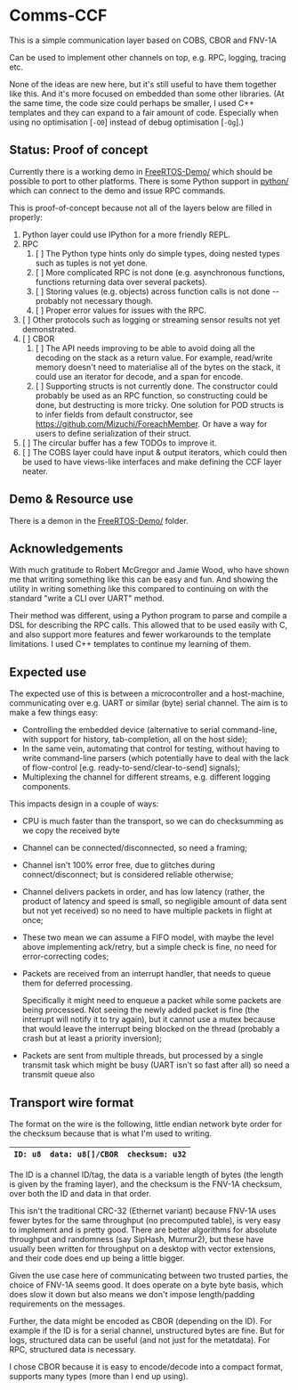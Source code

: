 # Comms-CCF

This is a simple communication layer based on COBS, CBOR and FNV-1A

Can be used to implement other channels on top, e.g. RPC, logging,
tracing etc.

None of the ideas are new here, but it's still useful to have them
together like this. And it's more focused on embedded than some other
libraries.  (At the same time, the code size could perhaps be smaller,
I used C++ templates and they can expand to a fair amount of
code. Especially when  using no optimisation [`-O0`] instead of debug
optimisation [`-Og`].)

## Status: Proof of concept

Currently there is a working demo in
[FreeRTOS-Demo/](/FreeRTOS-Demo/README.md) which should be possible to
port to other platforms. There is some Python support in
[python/](python/) which can connect to the demo and issue RPC commands.

This is proof-of-concept because not all of the layers below are filled
in properly:

1. Python layer could use IPython for a more friendly REPL.
2. RPC
    1. [ ] The Python type hints only do simple types, doing nested
    types such as tuples is not yet done.
    2. [ ] More complicated RPC is not done (e.g. asynchronous functions,
    functions returning data over several packets).
    3. [ ] Storing values (e.g. objects) across function calls is not
    done -- probably not necessary though.
    4. [ ] Proper error values for issues with the RPC.
3. [ ] Other protocols such as logging or streaming sensor results not
yet demonstrated.
4. [ ] CBOR
   1. [ ] The API needs improving to be able to avoid doing all the
   decoding on the stack as a return value. For example, read/write
   memory doesn't need to materialise all of the bytes on the stack,
   it could use an iterator for decode, and a span for encode.
   2. [ ] Supporting structs is not currently done. The constructor
   could probably be used as an RPC function, so constructing could be
   done, but destructing is more tricky. One solution for POD
   structs is to infer fields from default constructor, see
   <https://github.com/Mizuchi/ForeachMember>. Or have a way for users
   to define serialization of their struct.
5. [ ] The circular buffer has a few TODOs to improve it.
6. [ ] The COBS layer could have input & output iterators, which could
then be used to have views-like interfaces and make defining the CCF
layer neater.


## Demo & Resource use

There is a demon in the [FreeRTOS-Demo/](/FreeRTOS-Demo/README.md) folder.

## Acknowledgements

With much gratitude to Robert McGregor and Jamie Wood, who have shown
me that writing something like this can be easy and fun. And showing
the utility in writing something like this compared to continuing on
with the standard "write a CLI over UART" method.

Their method was different, using a Python program to parse and compile a
DSL for describing the RPC calls. This allowed that to be used easily with
C, and also support more features and fewer workarounds to the template
limitations. I used C++ templates to continue my learning of them.

## Expected use

The expected use of this is between a microcontroller and a host-machine,
communicating over e.g. UART or similar (byte) serial channel. The aim
is to make a few things easy:
- Controlling the embedded device (alternative to serial command-line,
  with support for history, tab-completion, all on the host side);
- In the same vein, automating that control for testing, without having to
  write command-line parsers (which potentially have to deal with the
  lack of flow-control [e.g. ready-to-send/clear-to-send] signals);
- Multiplexing the channel for different streams, e.g. different logging
  components.

This impacts design in a couple of ways:

- CPU is much faster than the transport, so we can do checksumming as
  we copy the received byte

- Channel can be connected/disconnected, so need a framing;

- Channel isn't 100% error free, due to glitches during
  connect/disconnect; but is considered reliable otherwise;

- Channel delivers packets in order, and has low latency (rather, the
  product of latency and speed is small, so negligible amount of data
  sent but not yet received) so no need to have multiple packets in
  flight at once;

- These two mean we can assume a FIFO model, with maybe the level above
  implementing ack/retry, but a simple check is fine, no need for
  error-correcting codes;

- Packets are received from an interrupt handler, that needs to queue
  them for deferred processing.

  Specifically it might need to enqueue a packet while some packets
  are being processed. Not seeing the newly added packet is fine (the
  interrupt will notify it to try again), but it cannot use a mutex
  because that would leave the interrupt being blocked on the thread
  (probably a crash but at least a priority inversion);

- Packets are sent from multiple threads, but processed by a single
  transmit task which might be busy (UART isn't so fast after all)
  so need a transmit queue also

## Transport wire format

The format on the wire is the following, little endian network byte
order for the checksum because that is what I'm used to writing.

| `ID: u8` | `data: u8[]/CBOR` | `checksum: u32` |
|----------|-------------------|-----------------|

The ID is a channel ID/tag, the data is a variable length of bytes (the
length is given by the framing layer), and the checksum is the FNV-1A
checksum, over both the ID and data in that order.

This isn't the traditional CRC-32 (Ethernet variant) because FNV-1A uses
fewer bytes for the same throughput (no precomputed table), is very
easy to implement and is pretty good. There are better algorithms for
absolute throughput and randomness (say SipHash, Murmur2), but these have
usually been written for throughput on a desktop with vector extensions,
and their code does end up being a little bigger.

Given the use case here of communicating between two trusted parties, the
choice of FNV-1A seems good. It does operate on a byte byte basis, which does
slow it down but also means we don't impose length/padding requirements on the
messages.

Further, the data might be encoded as CBOR (depending on the ID). For example
if the ID is for a serial channel, unstructured bytes are fine. But for logs,
structured data can be useful (and not just for the metatdata). For RPC,
structured data is necessary.

I chose CBOR because it is easy to encode/decode into a compact format,
supports many types (more than I end up using).
